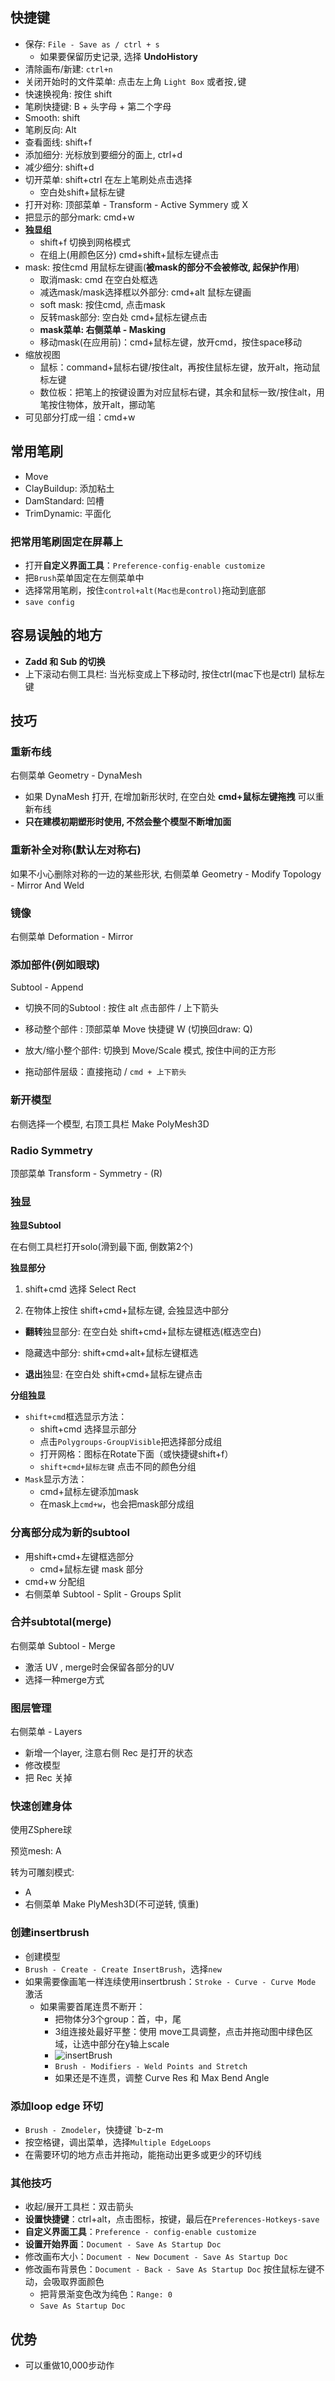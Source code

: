 ## 快捷键

- 保存: `File - Save as / ctrl + s`
  - 如果要保留历史记录, 选择 **UndoHistory**
- 清除画布/新建: `ctrl+n`
- 关闭开始时的文件菜单: 点击左上角 `Light Box` 或者按`,`键
- 快速换视角: 按住 shift
- 笔刷快捷键: B + 头字母 + 第二个字母
- Smooth: shift
- 笔刷反向: Alt
- 查看面线: shift+f
- 添加细分: 光标放到要细分的面上, ctrl+d
- 减少细分: shift+d
- 切开菜单: shift+ctrl 在左上笔刷处点击选择
  - 空白处shift+鼠标左键
- 打开对称: 顶部菜单 - Transform - Active Symmery 或 X
- 把显示的部分mark: cmd+w
- **独显组**
  - shift+f 切换到网格模式
  - 在组上(用颜色区分) cmd+shift+鼠标左键点击  
- mask: 按住cmd 用鼠标左键画(**被mask的部分不会被修改, 起保护作用**) 
  - 取消mask: cmd 在空白处框选
  - 减选mask/mask选择框以外部分: cmd+alt 鼠标左键画
  - soft mask: 按住cmd, 点击mask
  - 反转mask部分:  空白处 cmd+鼠标左键点击
  - **mask菜单: 右侧菜单 - Masking**
  - 移动mask(在应用前)：cmd+鼠标左键，放开cmd，按住space移动
- 缩放视图
  - 鼠标：command+鼠标右键/按住alt，再按住鼠标左键，放开alt，拖动鼠标左键
  - 数位板：把笔上的按键设置为对应鼠标右键，其余和鼠标一致/按住alt，用笔按住物体，放开alt，挪动笔
- 可见部分打成一组：cmd+w

## 常用笔刷

- Move
- ClayBuildup: 添加粘土
- DamStandard: 凹槽
- TrimDynamic: 平面化

### 把常用笔刷固定在屏幕上

- 打开**自定义界面工具**：`Preference-config-enable customize`
- 把`Brush`菜单固定在左侧菜单中
- 选择常用笔刷，按住`control+alt(Mac也是control)`拖动到底部
- `save config`

## 容易误触的地方

- **Zadd 和 Sub 的切换**
- 上下滚动右侧工具栏: 当光标变成上下移动时, 按住ctrl(mac下也是ctrl) 鼠标左键

## 技巧

### 重新布线

右侧菜单 Geometry - DynaMesh

- 如果 DynaMesh 打开, 在增加新形状时, 在空白处 **cmd+鼠标左键拖拽** 可以重新布线
- **只在建模初期塑形时使用, 不然会整个模型不断增加面**

### 重新补全对称(默认左对称右)

如果不小心删除对称的一边的某些形状, 右侧菜单 Geometry - Modify Topology - Mirror And Weld

### 镜像

右侧菜单 Deformation - Mirror

### 添加部件(例如眼球)

Subtool - Append

- 切换不同的Subtool : 按住 alt 点击部件 / 上下箭头

- 移动整个部件 : 顶部菜单 Move 快捷键 W (切换回draw: Q)

- 放大/缩小整个部件: 切换到 Move/Scale 模式, 按住中间的正方形

- 拖动部件层级：直接拖动 / `cmd + 上下箭头`

  

### 新开模型

右侧选择一个模型, 右顶工具栏 Make PolyMesh3D

### Radio Symmetry

顶部菜单 Transform - Symmetry - (R)

### 独显

**独显Subtool**

在右侧工具栏打开solo(滑到最下面, 倒数第2个)

**独显部分**

1. shift+cmd 选择 Select Rect 

2. 在物体上按住 shift+cmd+鼠标左键, 会独显选中部分

- **翻转**独显部分: 在空白处 shift+cmd+鼠标左键框选(框选空白)

- 隐藏选中部分: shift+cmd+alt+鼠标左键框选

- **退出**独显: 在空白处 shift+cmd+鼠标左键点击

**分组独显**

- `shift+cmd`框选显示方法：
  - shift+cmd 选择显示部分
  - 点击`Polygroups-GroupVisible`把选择部分成组
  - 打开网格：图标在Rotate下面（或快捷键shift+f）
  - `shift+cmd+鼠标左键` 点击不同的颜色分组
- `Mask`显示方法：
  - cmd+鼠标左键添加mask
  - 在mask上`cmd+w`，也会把mask部分成组



### 分离部分成为新的subtool

- 用shift+cmd+左键框选部分
  - cmd+鼠标左键 mask 部分
- cmd+w 分配组
- 右侧菜单 Subtool - Split - Groups Split

### 合并subtotal(merge)

右侧菜单 Subtool - Merge

- 激活 UV , merge时会保留各部分的UV
- 选择一种merge方式

### 图层管理

右侧菜单 - Layers

- 新增一个layer, 注意右侧 Rec 是打开的状态
- 修改模型
- 把 Rec 关掉

### 快速创建身体

使用ZSphere球

 预览mesh: A

转为可雕刻模式: 

- A
- 右侧菜单 Make PlyMesh3D(不可逆转, 慎重)

### 创建insertbrush

- 创建模型
- `Brush - Create - Create InsertBrush`，选择`new`
- 如果需要像画笔一样连续使用insertbrush：`Stroke - Curve - Curve Mode` 激活
  - 如果需要首尾连贯不断开：
    - 把物体分3个group：首，中，尾
    - 3组连接处最好平整：使用 move工具调整，点击并拖动图中绿色区域，让选中部分在y轴上scale
    - ![insertBrush](Zbrush.assets/insertBrush.jpg)
    - `Brush - Modifiers - Weld Points and Stretch`
    - 如果还是不连贯，调整 Curve Res 和 Max Bend Angle



### 添加loop edge 环切

- `Brush - Zmodeler`，快捷键 `b-z-m
- 按空格键，调出菜单，选择`Multiple EdgeLoops`
- 在需要环切的地方点击并拖动，能拖动出更多或更少的环切线



### 其他技巧

* 收起/展开工具栏：双击箭头
* **设置快捷键**：ctrl+alt，点击图标，按键，最后在`Preferences-Hotkeys-save`
* **自定义界面工具**：`Preference - config-enable customize`
* **设置开始界面**：`Document - Save As Startup Doc`
* 修改画布大小：`Document - New Document - Save As Startup Doc`
* 修改画布背景色：`Document - Back - Save As Startup Doc` 按住鼠标左键不动，会吸取界面颜色
  * 把背景渐变色改为纯色：`Range: 0`
  * `Save As Startup Doc`







## 优势

- 可以重做10,000步动作

